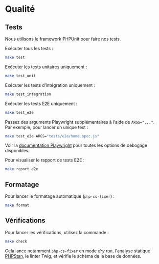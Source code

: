 # Qualité

## Tests

Nous utilisons le framework [PHPUnit](https://phpunit.de/) pour faire nos tests.

Exécuter tous les tests :

```bash
make test
```

Exécuter les tests unitaires uniquement :

```bash
make test_unit
```

Exécuter les tests d'intégration uniquement :

```bash
make test_integration
```

Exécuter les tests E2E uniquement :

```bash
make test_e2e
```

Passez des arguments Playwright supplémentaires à l'aide de `ARGS="..."`. Par exemple, pour lancer un unique test :

```bash
make test_e2e ARGS="tests/e2e/home.spec.js"
```

Voir la [documentation Playwright](https://playwright.dev/docs/debug#playwright-inspector) pour toutes les options de débogage disponibles.

Pour visualiser le rapport de tests E2E :

```bash
make report_e2e
```

## Formatage

Pour lancer le formatage automatique (`php-cs-fixer`) :

```bash
make format
```

## Vérifications

Pour lancer les vérifications, utilisez la commande :

```bash
make check
```

Cela lance notamment `php-cs-fixer` en mode _dry run_, l'analyse statique [PHPStan](https://phpstan.org/), le linter Twig, et vérifie le schéma de la base de données.
